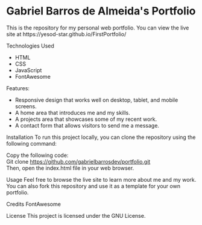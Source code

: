 <h1>Gabriel Barros de Almeida's Portfolio</h1>
This is the repository for my personal web portfolio. You can view the live site at https://yesod-star.github.io/FirstPortfolio/

Technologies Used
<ul>
  <li>HTML</li>
  <li>CSS</li>
  <li>JavaScript</li>
  <li>FontAwesome</li>
</ul>

Features:

<ul>
  <li>Responsive design that works well on desktop, tablet, and mobile screens.</li>
  <li>A home area that introduces me and my skills.</li>
  <li>A projects area that showcases some of my recent work.</li>
  <li>A contact form that allows visitors to send me a message.</li>
</ul>

Installation
To run this project locally, you can clone the repository using the following command:

Copy the following code:<br>
Git clone https://github.com/gabrielbarrosdev/portfolio.git<br>
Then, open the index.html file in your web browser.


Usage
Feel free to browse the live site to learn more about me and my work. You can also fork this repository and use it as a template for your own portfolio.

Credits
FontAwesome

License
This project is licensed under the GNU License.
